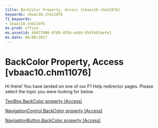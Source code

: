 ```yaml
---
title: BackColor Property, Access [vbaac10.chm11076]
keywords: vbaac10.chm11076
f1_keywords:
- vbaac10.chm11076
ms.prod: office
ms.assetid: db877006-0f89-455b-a4b9-054f663aefe1
ms.date: 06/08/2017
---
```



# BackColor Property, Access [vbaac10.chm11076]

Hi there! You have landed on one of our F1 Help redirector pages. Please select the topic you were looking for below.

[TextBox.BackColor property (Access)](http://msdn.microsoft.com/library/7880c596-7a47-39b6-74ad-8036355a8e0f%28Office.15%29.aspx)

[NavigationControl.BackColor property (Access)](http://msdn.microsoft.com/library/d765586f-9454-756d-b6eb-b61bdde9ea16%28Office.15%29.aspx)

[NavigationButton.BackColor property (Access)](http://msdn.microsoft.com/library/6649513b-a692-ef90-2fc8-cfb7b7671b35%28Office.15%29.aspx)

